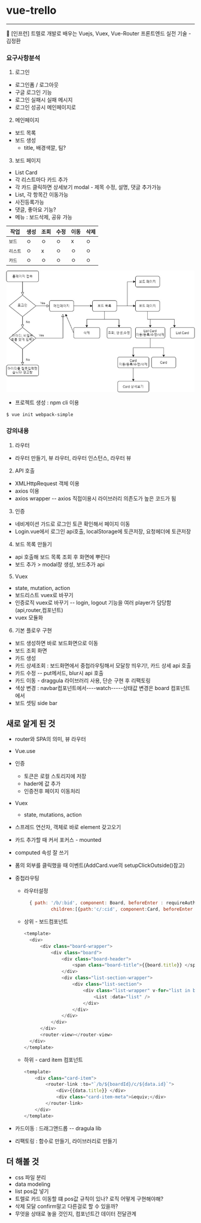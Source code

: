 # vue-trello

---

&#127793; [인프런] 트렐로 개발로 배우는 Vuejs, Vuex, Vue-Router 프론트엔드 실전 기술 - 김정환

### 요구사항분석

1. 로그인

- 로그인폼 / 로그아웃
- 구글 로그인 기능
- 로그인 실패시 실패 메시지
- 로그인 성공시 메인페이지로

2. 메인페이지

- 보드 목록
- 보드 생성
  - title, 배경색깔, 팀?

3. 보드 페이지

- List Card
- 각 리스트마다 카드 추가
- 각 카드 클릭하면 상세보기 modal - 제목 수정, 설명, 댓글 추가가능
- List, 각 항목간 이동가능
- 사진등록가능
- 댓글, 좋아요 기능?
- 메뉴 : 보드삭제, 공유 가능

| 작업     | 생성 | 조회 | 수정 | 이동 | 삭제 |
| -------- | ---- | ---- | ---- | ---- | ---- |
| `보드`   | ㅇ   | ㅇ   | ㅇ   | x    | ㅇ   |
| `리스트` | ㅇ   | x    | ㅇ   | ㅇ   | ㅇ   |
| `카드`   | ㅇ   | ㅇ   | ㅇ   | ㅇ   | ㅇ   |

![플로우차트](https://github.com/yooooonk/TIL/blob/master/img/Trello.jpg)

- 프로젝트 생성 : npm cli 이용

```
$ vue init webpack-simple
```

### 강의내용

1. 라우터

- 라우터 만들기, 뷰 라우터, 라우터 인스턴스, 라우터 뷰

2. API 호출

- XMLHttpRequest 객체 이용
- axios 이용
- axios wrapper -- axios 직접이용시 라이브러리 의존도가 높은 코드가 됨

3. 인증

- 네비게이션 가드로 로그인 토큰 확인해서 페이지 이동
- Login.vue에서 로그인 api호출, localStorage에 토큰저장, 요청헤더에 토큰저장

4. 보드 목록 만들기

- api 호출해 보드 목록 조회 후 화면에 뿌린다
- 보드 추가 > modal창 생성, 보드추가 api

5. Vuex

- state, mutation, action
- 보드리스트 vuex로 바꾸기
- 인증로직 vuex로 바꾸기 -- login, logout 기능을 여러 player가 담당함(api,router,컴포넌트)
- vuex 모듈화

6. 기본 플로우 구현

- 보드 생성하면 바로 보드화면으로 이동
- 보드 조회 화면
- 카드 생성
- 카드 상세조회 : 보드화면에서 중첩라우팅해서 모달창 띄우기!, 카드 상세 api 호출
- 카드 수정 -- put메서드, blur시 api 호출
- 카드 이동 - draggula 라이브러리 사용, 단순 구현 후 리팩토링
- 색상 변경 : navbar컴포넌트에서----watch-----상태값 변경은 board 컴포넌트에서
- 보드 셋팅 side bar

## 새로 알게 된 것

- router와 SPA의 의미, 뷰 라우터
- Vue.use
- 인증
  - 토큰은 로컬 스토리지에 저장
  - hader에 값 추가
  - 인증전후 페이지 이동처리
- Vuex
  - state, mutations, action
- 스프레드 연산자, 객체로 바로 element 갖고오기
- 카드 추가할 때 커서 포커스 - mounted
- computed 속성 잘 쓰기
- 폼의 외부를 클릭했을 때 이벤트(AddCard.vue의 setupClickOutside()참고)
- 중첩라우팅

  - 라우터설정

    ```javascript
      { path: '/b/:bid', component: Board, beforeEnter : requireAuth,
              children:[{path:'c/:cid', component:Card, beforeEnter : requireAuth}]
    ```

  - 상위 - 보드컴포넌트
    ```javascript
    <template>
      <div>
          <div class="board-wrapper">
              <div class="board">
                  <div class="board-header">
                      <span class="board-title">{{board.title}} </span>
                  </div>
                  <div class="list-section-wrapper">
                      <div class="list-section">
                          <div class="list-wrapper" v-for="list in board.lists" :key="list.pos">
                              <List :data="list" />
                          </div>
                      </div>
                  </div>
              </div>
          </div>
          <router-view></router-view>
      </div>
    </template>
    ```
  - 하위 - card item 컴포넌트
    ```javascript
    <template>
        <div class="card-item">
            <router-link :to="`/b/${boardId}/c/${data.id}`">
                <div>{{data.title}} </div>
                <div class="card-item-meta">&equiv;</div>
            </router-link>
        </div>
    </template>
    ```

- 카드이동 : 드래그앤드롭 -- dragula lib
- 리팩토링 : 함수로 만들기, 라이브러리로 만들기

## 더 해볼 것

- css 파일 분리
- data modeling
- list pos값 넣기
- 트렐로 카드 이동할 떄 pos값 규칙이 있나? 로직 어떻게 구현해야해?
- 삭제 모달 confirm말고 다른걸로 할 수 있을까?
- 무엇을 상태로 놓을 것인지, 컴포넌트간 데이터 전달관계
